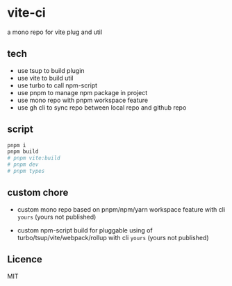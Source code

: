 # vite-ci

a mono repo for vite plug and util

## tech

- use tsup to build plugin
- use vite to build util
- use turbo to call npm-script
- use pnpm to manage npm package in project
- use mono repo with pnpm workspace feature
- use gh cli to sync repo between local repo and github repo

## script

```powershell
pnpm i
pnpm build
# pnpm vite:build
# pnpm dev
# pnpm types

```

## custom chore

- custom mono repo based on pnpm/npm/yarn workspace feature with cli `yours` (yours not published)

- custom npm-script build for pluggable using of turbo/tsup/vite/webpack/rollup with cli `yours` (yours not published)

## Licence

MIT

